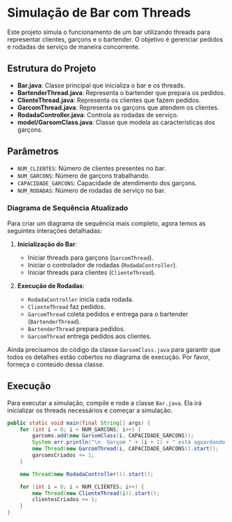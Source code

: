 # Simulação de Bar com Threads

Este projeto simula o funcionamento de um bar utilizando threads para representar clientes, garçons e o bartender. O objetivo é gerenciar pedidos e rodadas de serviço de maneira concorrente.

## Estrutura do Projeto

- **Bar.java**: Classe principal que inicializa o bar e os threads.
- **BartenderThread.java**: Representa o bartender que prepara os pedidos.
- **ClienteThread.java**: Representa os clientes que fazem pedidos.
- **GarcomThread.java**: Representa os garçons que atendem os clientes.
- **RodadaController.java**: Controla as rodadas de serviço.
- **model/GarsomClass.java**: Classe que modela as características dos garçons.

## Parâmetros

- `NUM_CLIENTES`: Número de clientes presentes no bar.
- `NUM_GARCONS`: Número de garçons trabalhando.
- `CAPACIDADE_GARCONS`: Capacidade de atendimento dos garçons.
- `NUM_RODADAS`: Número de rodadas de serviço no bar.

### Diagrama de Sequência Atualizado

Para criar um diagrama de sequência mais completo, agora temos as seguintes interações detalhadas:

1. **Inicialização do Bar**:
    - Iniciar threads para garçons (`GarcomThread`).
    - Iniciar o controlador de rodadas (`RodadaController`).
    - Iniciar threads para clientes (`ClienteThread`).

2. **Execução de Rodadas**:
    - `RodadaController` inicia cada rodada.
    - `ClienteThread` faz pedidos.
    - `GarcomThread` coleta pedidos e entrega para o bartender (`BartenderThread`).
    - `BartenderThread` prepara pedidos.
    - `GarcomThread` entrega pedidos aos clientes.

Ainda precisamos do código da classe `GarsomClass.java` para garantir que todos os detalhes estão cobertos no diagrama de execução. Por favor, forneça o conteúdo dessa classe.

## Execução

Para executar a simulação, compile e rode a classe `Bar.java`. Ela irá inicializar os threads necessários e começar a simulação.

```java
public static void main(final String[] args) {
    for (int i = 0; i < NUM_GARCONS; i++) {
        garcoms.add(new GarsomClass(i, CAPACIDADE_GARCONS)); 
        System.err.println("\n  Garçom " + (i + 1) + " está aguardando no salão.");
        new Thread(new GarcomThread(i, CAPACIDADE_GARCONS)).start();
        garcomsCriados += 1;
    }

    new Thread(new RodadaController()).start();

    for (int i = 0; i < NUM_CLIENTES; i++) {
        new Thread(new ClienteThread(i)).start();
        clientesCriados += 1;
    }
}


